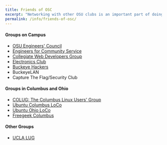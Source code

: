 ```yaml
---
title: Friends of OSC
excerpt: "Networking with other OSU clubs is an important part of doing our due diligence for serving our club members."
permalink: /info/friends-of-osc/
---
```

#### Groups on Campus

- [OSU Engineers' Council](http://ec.osu.edu/)
- [Engineers for Community Service](http://studentorg.eng.ohio-state.edu/ecos/)
- [Collegiate Web Developers Group](http://cwdg.io/)
- [Electronics Club](http://electronicsclub.osu.edu/)
- [Buckeye Hackers](http://hackers.org.ohio-state.edu/)
- BuckeyeLAN
- Capture The Flag/Security Club

#### Groups in Columbus and Ohio

- [COLUG: The Columbus Linux Users' Group](http://www.colug.net)
- [Ubuntu Columbus LoCo](https://wiki.ubuntu.com/ColumbusTeam)
- [Ubuntu Ohio LoCo](http://ohio.ubuntu-us.org/)
- [Freegeek Columbus](http://freegeekcolumbus.org/)

#### Other Groups

- [UCLA LUG](http://linux.ucla.edu/)
